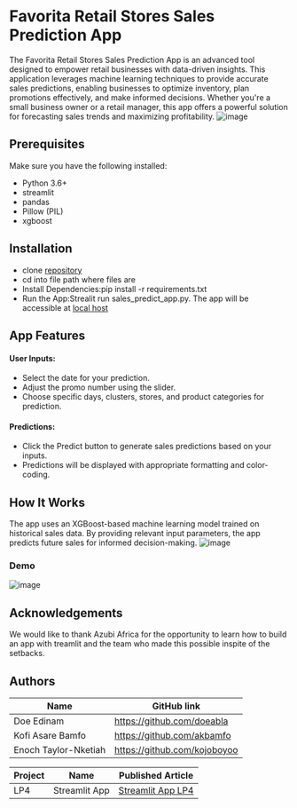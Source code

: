 # Favorita Retail Stores Sales Prediction App
The Favorita Retail Stores Sales Prediction App is an advanced tool designed to empower retail businesses with data-driven insights. This application leverages machine learning techniques to provide accurate sales predictions, enabling businesses to optimize inventory, plan promotions effectively, and make informed decisions. Whether you're a small business owner or a retail manager, this app offers a powerful solution for forecasting sales trends and maximizing profitability.
![image](https://github.com/doeabla/Sales_predict_app/assets/137217264/eba4c17c-133a-4d46-879c-09c35a0b99cc)

 

## Prerequisites
Make sure you have the following installed:
* Python 3.6+
* streamlit
* pandas
* Pillow (PIL)
* xgboost

 

## Installation
* clone [repository](https://github.com/kojoboyoo/newStreamlit.git)
* cd into file path where files are
* Install Dependencies:pip install -r requirements.txt
* Run the App:Strealit run sales_predict_app.py. The app will be accessible at [local host](http://localhost:8501/)

 

## App Features
#### User Inputs:
* Select the date for your prediction.
* Adjust the promo number using the slider.
* Choose specific days, clusters, stores, and product categories for prediction.
#### Predictions:
* Click the Predict button to generate sales predictions based on your inputs.
* Predictions will be displayed with appropriate formatting and color-coding.

 

## How It Works
The app uses an XGBoost-based machine learning model trained on historical sales data. By providing relevant input parameters, the app predicts future sales for informed decision-making.
![image](https://github.com/doeabla/Sales_predict_app/assets/137217264/48f7df9c-f153-44a0-abf0-0431dcfaa3ce)

 

### Demo
![image](https://github.com/doeabla/Sales_predict_app/assets/137217264/4a121425-526a-43e0-898c-03e80e93eeb1)

 

## Acknowledgements
We would like to thank Azubi Africa for the opportunity to learn how to build an app with treamlit and the team who made this possible inspite of the setbacks.

 

 

## Authors
| Name | GitHub link |
| ---- | ---- |
| Doe Edinam                   | https://github.com/doeabla         |
| Kofi Asare Bamfo             | https://github.com/akbamfo         |
| Enoch Taylor-Nketiah         | https://github.com/kojoboyoo       |

 

 

| Project |	Name |	Published Article |	
| ---- | -----| ----- | 
| LP4	| Streamlit App |	[Streamlit App LP4](https://medium.com/@eadoe97/predicting-favoritas-future-a-regression-analysis-approach-to-sales-prediction-79692378793f) |